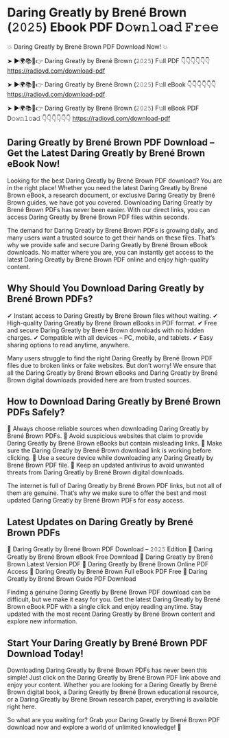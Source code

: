# Daring Greatly by Brené Brown (𝟸𝟶𝟸𝟻) Ebook PDF D𝚘𝚠𝚗𝚕𝚘a𝚍 𝙵𝚛𝚎𝚎

💥 Daring Greatly by Brené Brown PDF Download Now! 💥

➤ ►🌍📚📱👉 Daring Greatly by Brené Brown (𝟸𝟶𝟸𝟻) F𝚞ll PDF 👇👇👇👇👇👇
https://radiovd.com/download-pdf

➤ ►🌍📚📱👉 Daring Greatly by Brené Brown (𝟸𝟶𝟸𝟻) F𝚞ll eBook 👇👇👇👇👇👇
https://radiovd.com/download-pdf

➤ ►🌍📚📱👉 Daring Greatly by Brené Brown (𝟸𝟶𝟸𝟻) F𝚞ll eBook PDF D𝚘𝚠𝚗𝚕𝚘a𝚍 👇👇👇👇👇👇
https://radiovd.com/download-pdf

## Daring Greatly by Brené Brown PDF Download – Get the Latest Daring Greatly by Brené Brown eBook Now!

Looking for the best Daring Greatly by Brené Brown PDF download? You are in the right place! Whether you need the latest Daring Greatly by Brené Brown eBook, a research document, or exclusive Daring Greatly by Brené Brown guides, we have got you covered. Downloading Daring Greatly by Brené Brown PDFs has never been easier. With our direct links, you can access Daring Greatly by Brené Brown PDF files within seconds.

The demand for Daring Greatly by Brené Brown PDFs is growing daily, and many users want a trusted source to get their hands on these files. That’s why we provide safe and secure Daring Greatly by Brené Brown eBook downloads. No matter where you are, you can instantly get access to the latest Daring Greatly by Brené Brown PDF online and enjoy high-quality content.

## Why Should You Download Daring Greatly by Brené Brown PDFs?

✔ Instant access to Daring Greatly by Brené Brown files without waiting.
✔ High-quality Daring Greatly by Brené Brown eBooks in PDF format.
✔ Free and secure Daring Greatly by Brené Brown downloads with no hidden charges.
✔ Compatible with all devices – PC, mobile, and tablets.
✔ Easy sharing options to read anytime, anywhere.

Many users struggle to find the right Daring Greatly by Brené Brown PDF files due to broken links or fake websites. But don’t worry! We ensure that all the Daring Greatly by Brené Brown eBooks and Daring Greatly by Brené Brown digital downloads provided here are from trusted sources.

## How to Download Daring Greatly by Brené Brown PDFs Safely?

📌 Always choose reliable sources when downloading Daring Greatly by Brené Brown PDFs.
📌 Avoid suspicious websites that claim to provide Daring Greatly by Brené Brown eBooks but contain misleading links.
📌 Make sure the Daring Greatly by Brené Brown download link is working before clicking.
📌 Use a secure device while downloading any Daring Greatly by Brené Brown PDF file.
📌 Keep an updated antivirus to avoid unwanted threats from Daring Greatly by Brené Brown digital downloads.

The internet is full of Daring Greatly by Brené Brown PDF links, but not all of them are genuine. That’s why we make sure to offer the best and most updated Daring Greatly by Brené Brown PDFs for easy access.

## Latest Updates on Daring Greatly by Brené Brown PDFs

🔹 Daring Greatly by Brené Brown PDF Download – 𝟸𝟶𝟸𝟻 Edition
🔹 Daring Greatly by Brené Brown eBook Free Download
🔹 Daring Greatly by Brené Brown Latest Version PDF
🔹 Daring Greatly by Brené Brown Online PDF Access
🔹 Daring Greatly by Brené Brown Full eBook PDF Free
🔹 Daring Greatly by Brené Brown Guide PDF Download

Finding a genuine Daring Greatly by Brené Brown PDF download can be difficult, but we make it easy for you. Get the latest Daring Greatly by Brené Brown eBook PDF with a single click and enjoy reading anytime. Stay updated with the most recent Daring Greatly by Brené Brown content and explore new information.

## Start Your Daring Greatly by Brené Brown PDF Download Today!

Downloading Daring Greatly by Brené Brown PDFs has never been this simple! Just click on the Daring Greatly by Brené Brown PDF link above and enjoy your content. Whether you are looking for a Daring Greatly by Brené Brown digital book, a Daring Greatly by Brené Brown educational resource, or a Daring Greatly by Brené Brown research paper, everything is available right here.

So what are you waiting for? Grab your Daring Greatly by Brené Brown PDF download now and explore a world of unlimited knowledge! 🚀
